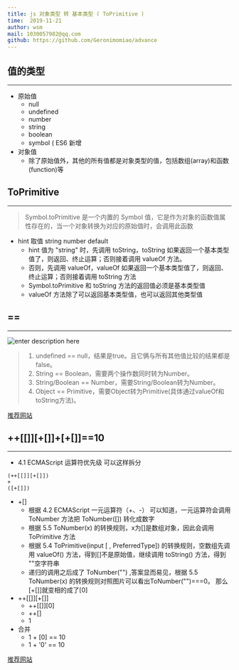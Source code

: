 ```yaml
---
title: js 对象类型 转 基本类型 ( ToPrimitive )
time:  2019-11-21
author: wsm
mail: 1030057982@qq.com
github: https://github.com/Geronimomiao/advance
---
```


## 值的类型
****
* 原始值
	* null
	* undefined
	* number
	* string
	* boolean 
	* symbol ( ES6 新增 
* 对象值
	* 除了原始值外，其他的所有值都是对象类型的值，包括数组(array)和函数(function)等 

## ToPrimitive
****
> Symbol.toPrimitive 是一个内置的 Symbol 值，它是作为对象的函数值属性存在的，当一个对象转换为对应的原始值时，会调用此函数


* hint 取值 string number default
	* hint 值为 "string" 时，先调用 toString，toString 如果返回一个基本类型值了，则返回、终止运算；否则接着调用 valueOf 方法。
	* 否则，先调用 valueOf，valueOf 如果返回一个基本类型值了，则返回、终止运算；否则接着调用 toString 方法
	* Symbol.toPrimitive 和 toString 方法的返回值必须是基本类型值
	* valueOf 方法除了可以返回基本类型值，也可以返回其他类型值

## ==
****
![enter description here](https://img.wsmpage.cn/learning/2019-11-21/1574297477895.png)
 
> 1. undefined == null，结果是true。且它俩与所有其他值比较的结果都是false。
> 2. String == Boolean，需要两个操作数同时转为Number。
> 3. String/Boolean == Number，需要String/Boolean转为Number。
> 4. Object == Primitive，需要Object转为Primitive(具体通过valueOf和toString方法)。

[推荐网站](https://felix-kling.de/js-loose-comparison/)

## ++[[]][+[]]+[+[]]==10
****
*  4.1 ECMAScript 运算符优先级 可以这样拆分
```
(++[[]][+[]])
+
([+[]])
```
* +[]
	* 根据 4.2 ECMAScript 一元运算符（+、-） 可以知道，一元运算符会调用 ToNumber 方法把 ToNumber([]) 转化成数字
	* 根据 5.5 ToNumber(x) 的转换规则，x为[]是数组对象，因此会调用 ToPrimitive 方法
	* 根据 5.4 ToPrimitive(input [ , PreferredType]) 的转换规则，空数组先调用 valueOf() 方法，得到[]不是原始值，继续调用 toString() 方法，得到 ""空字符串 
	* 递归的调用之后成了 ToNumber("") ,答案显而易见，根据 5.5 ToNumber(x) 的转换规则对照图片可以看出ToNumber("")===0。 那么[+[]]就变相的成了[0] 
* ++[[]][+[]]
	* ++[[]][0]
	* ++[]
	* 1
* 合并
	* 1 + [0] == 10
	* 1 + '0' == 10    


[推荐网站](https://github.com/jawil/blog/issues/5)